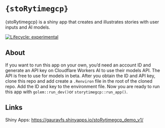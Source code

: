 
<!-- README.md is generated from README.Rmd. Please edit that file -->

# `{stoRytimegcp}`

{stoRytimegcp} is a shiny app that creates and illustrates stories with
user inputs and AI models.

<!-- badges: start -->

[![Lifecycle:
experimental](https://img.shields.io/badge/lifecycle-experimental-orange.svg)](https://lifecycle.r-lib.org/articles/stages.html#experimental)
<!-- badges: end -->

## About

If you want to run this app on your own, you’d need an account ID and
generate an API key on Cloudflare Workers AI to use their models API.
The API is free to use for models in beta. After you obtain the ID and
API key, clone this repo and add create a `.Renviron` file in the root
of the cloned repo. Add the ID and key to the environment file. Now you
are ready to run this app with `golem::run_dev()`or
`storytimegcp::run_app()`.

## Links
Shiny Apps: https://gauravfs.shinyapps.io/stoRytimegcp_demo_v1/
